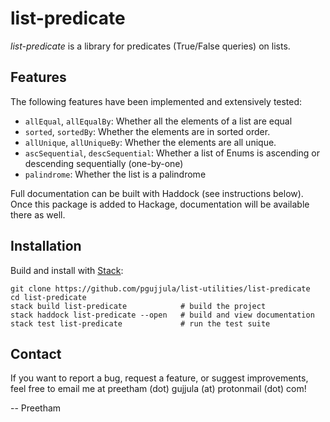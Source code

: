 # list-predicate
_list-predicate_ is a library for predicates (True/False queries) on lists.

## Features
The following features have been implemented and extensively tested:
  * `allEqual`, `allEqualBy`: Whether all the elements of a list are equal
  * `sorted`, `sortedBy`: Whether the elements are in sorted order.
  * `allUnique`, `allUniqueBy`: Whether the elements are all unique.
  * `ascSequential`, `descSequential`: Whether a list of Enums is ascending or
         descending sequentially (one-by-one)
  * `palindrome`: Whether the list is a palindrome

Full documentation can be built with Haddock (see instructions below). Once this
package is added to Hackage, documentation will be available there as well.

## Installation
Build and install with [Stack](https://www.haskellstack.org):

```
git clone https://github.com/pgujjula/list-utilities/list-predicate
cd list-predicate
stack build list-predicate            # build the project
stack haddock list-predicate --open   # build and view documentation
stack test list-predicate             # run the test suite
```

## Contact
If you want to report a bug, request a feature, or suggest improvements, feel
free to email me at preetham (dot) gujjula (at) protonmail (dot) com!

-- Preetham
